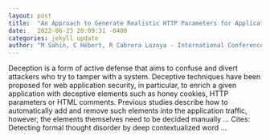 ```yaml
---
layout: post
title:  "An Approach to Generate Realistic HTTP Parameters for Application Layer Deception"
date:   2022-06-23 20:09:31 -0400
categories: jekyll update
author: "M Sahin, C Hébert, R Cabrera Lozoya - International Conference on Applied …, 2022"
---
```

Deception is a form of active defense that aims to confuse and divert attackers who try to tamper with a system. Deceptive techniques have been proposed for web application security, in particular, to enrich a given application with deceptive elements such as honey cookies, HTTP parameters or HTML comments. Previous studies describe how to automatically add and remove such elements into the application traffic, however, the elements themselves need to be decided manually …
Cites: ‪Detecting formal thought disorder by deep contextualized word …‬  